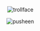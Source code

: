 ## 

<p align="center">
  <img src="https://komarev.com/ghpvc/?username=usslh&label=trollface&color=c8c3bd" alt="trollface" />
</p>


<p align="center">
  <img src="https://64.media.tumblr.com/0fbe2f90bb7f9766770fd21a2e6f6ebc/1865c9eab1e190f1-de/s500x750/22a836ea169e8624ee91e46552cc2ad6aedea4d4.pnj" alt="pusheen" />
</p>









